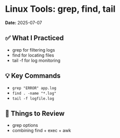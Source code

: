 # Linux Tools: grep, find, tail
**Date:** 2025-07-07

## ✅ What I Practiced
- grep for filtering logs
- find for locating files
- tail -f for log monitoring

## 💡 Key Commands
- `grep "ERROR" app.log`
- `find . -name "*.log"`
- `tail -f logfile.log`

## 🤔 Things to Review
- grep options
- combining find + exec + awk
